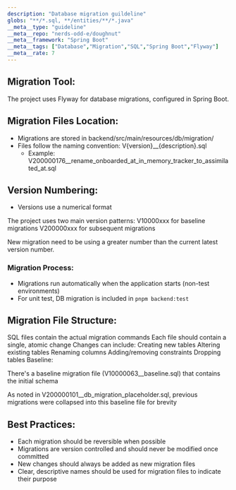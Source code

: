 ```yaml
---
description: "Database migration guildeline"
globs: "**/*.sql, **/entities/**/*.java"
__meta__type: "guideline"
__meta__repo: "nerds-odd-e/doughnut"
__meta__framework: "Spring Boot"
__meta__tags: ["Database","Migration","SQL","Spring Boot","Flyway"]
__meta__rate: 7
---
```

## Migration Tool:

The project uses Flyway for database migrations, configured in Spring Boot.

## Migration Files Location:

* Migrations are stored in backend/src/main/resources/db/migration/
* Files follow the naming convention: V{version}__{description}.sql
    * Example: V200000176__rename_onboarded_at_in_memory_tracker_to_assimilated_at.sql

## Version Numbering:

* Versions use a numerical format

The project uses two main version patterns:
V10000xxx for baseline migrations
V200000xxx for subsequent migrations

New migration need to be using a greater number than the current latest version number.

### Migration Process:

* Migrations run automatically when the application starts (non-test environments)
* For unit test, DB migration is included in `pnpm backend:test`

## Migration File Structure:

SQL files contain the actual migration commands
Each file should contain a single, atomic change
Changes can include:
Creating new tables
Altering existing tables
Renaming columns
Adding/removing constraints
Dropping tables
Baseline:

There's a baseline migration file (V10000063__baseline.sql) that contains the initial schema

As noted in V200000101__db_migration_placeholder.sql, previous migrations were collapsed into this baseline file for brevity

## Best Practices:

* Each migration should be reversible when possible
* Migrations are version controlled and should never be modified once committed
* New changes should always be added as new migration files
* Clear, descriptive names should be used for migration files to indicate their purpose